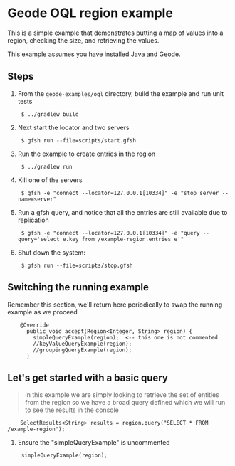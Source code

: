 <!--
Licensed to the Apache Software Foundation (ASF) under one or more
contributor license agreements.  See the NOTICE file distributed with
this work for additional information regarding copyright ownership.
The ASF licenses this file to You under the Apache License, Version 2.0
(the "License"); you may not use this file except in compliance with
the License.  You may obtain a copy of the License at

     http://www.apache.org/licenses/LICENSE-2.0

Unless required by applicable law or agreed to in writing, software
distributed under the License is distributed on an "AS IS" BASIS,
WITHOUT WARRANTIES OR CONDITIONS OF ANY KIND, either express or implied.
See the License for the specific language governing permissions and
limitations under the License.
-->

# Geode OQL region example

This is a simple example that demonstrates putting a map of values into a region, checking the size, and retrieving the values.

This example assumes you have installed Java and Geode.

## Steps

1. From the `geode-examples/oql` directory, build the example and
   run unit tests

        $ ../gradlew build

2. Next start the locator and two servers

        $ gfsh run --file=scripts/start.gfsh

3. Run the example to create entries in the region

        $ ../gradlew run

4. Kill one of the servers

        $ gfsh -e "connect --locator=127.0.0.1[10334]" -e "stop server --name=server"

5. Run a gfsh query, and notice that all the entries are still available due to replication

        $ gfsh -e "connect --locator=127.0.0.1[10334]" -e "query --query='select e.key from /example-region.entries e'"

6. Shut down the system:

        $ gfsh run --file=scripts/stop.gfsh

## Switching the running example

Remember this section, we'll return here periodically to swap the running example as we proceed

		@Override
		  public void accept(Region<Integer, String> region) {
		    simpleQueryExample(region);  <-- this one is not commented
		    //keyValueQueryExample(region);
		    //groupingQueryExample(region);
		  }
		  
## Let's get started with a basic query
		
> In this example we are simply looking to retrieve the set of entities from the region so we have a broad query defined which we will run to see the results in the console

		SelectResults<String> results = region.query("SELECT * FROM /example-region");
		
1. Ensure the "simpleQueryExample" is uncommented

		simpleQueryExample(region);
		